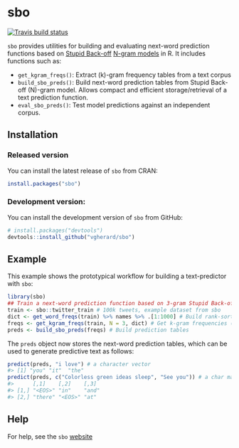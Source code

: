 
<!-- README.md is generated from README.Rmd. Please edit that file -->

# sbo

<!-- badges: start -->

[![Travis build
status](https://travis-ci.com/vgherard/sbo.svg?branch=master)](https://travis-ci.com/vgherard/sbo)
<!-- badges: end -->

`sbo` provides utilities for building and evaluating next-word
prediction functions based on [Stupid
Back-off](https://www.aclweb.org/anthology/D07-1090.pdf) [N-gram
models](https://en.wikipedia.org/wiki/N-gram) in R. It includes
functions such as:

  - `get_kgram_freqs()`: Extract \(k\)-gram frequency tables from a text
    corpus
  - `build_sbo_preds()`: Build next-word prediction tables from Stupid
    Back-off \(N\)-gram model. Allows compact and efficient
    storage/retrieval of a text prediction function.
  - `eval_sbo_preds()`: Test model predictions against an independent
    corpus.

## Installation

### Released version

You can install the latest release of `sbo` from CRAN:

``` r
install.packages("sbo")
```

### Development version:

You can install the development version of `sbo` from GitHub:

``` r
# install.packages("devtools")
devtools::install_github("vgherard/sbo")
```

## Example

This example shows the prototypical workflow for building a
text-predictor with `sbo`:

``` r
library(sbo)
## Train a next-word prediction function based on 3-gram Stupid Back-off. 
train <- sbo::twitter_train # 100k tweets, example dataset from sbo
dict <- get_word_freqs(train) %>% names %>% .[1:1000] # Build rank-sorted dictionary
freqs <- get_kgram_freqs(train, N = 3, dict) # Get k-gram frequencies (up to 3-grams)
preds <- build_sbo_preds(freqs) # Build prediction tables
```

The `preds` object now stores the next-word prediction tables, which can
be used to generate predictive text as follows:

``` r
predict(preds, "i love") # a character vector
#> [1] "you" "it"  "the"
predict(preds, c("Colorless green ideas sleep", "See you")) # a char matrix
#>      [,1]    [,2]    [,3] 
#> [1,] "<EOS>" "in"    "and"
#> [2,] "there" "<EOS>" "at"
```

## Help

For help, see the `sbo` [website](https://vgherard.github.io/sbo/)
